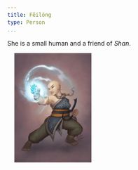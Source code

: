 ```yaml
---
title: Fēilóng
type: Person
...
```


She is a small human and a friend of *Shan*.

<img
  src='/img/friends/feilong.png'
  style='width:35%;
         margin-left: 1rem;
         margin-bottom: 1rem;'/>
